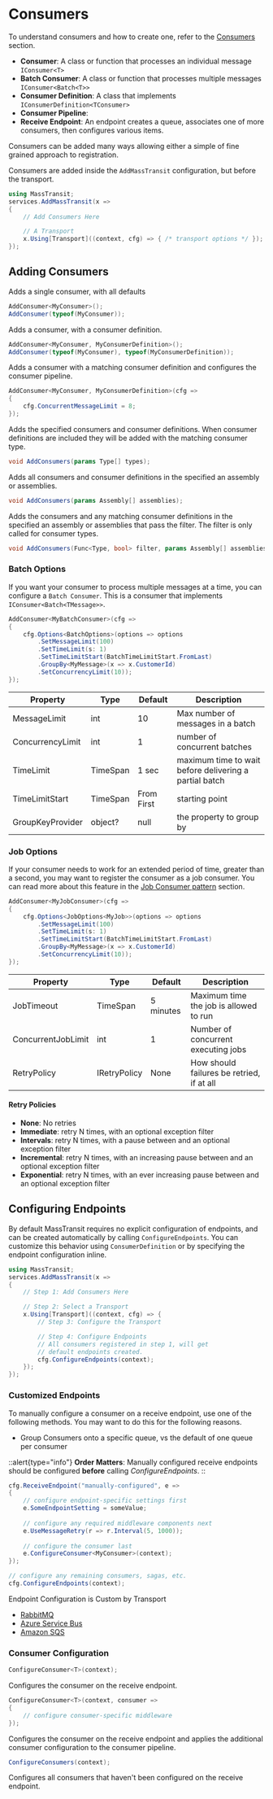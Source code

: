 # Consumers

To understand consumers and how to create one, refer to the [Consumers](/documentation/concepts/consumers) section.

- **Consumer**: A class or function that processes an individual message `IConsumer<T>`
- **Batch Consumer**: A class or function that processes multiple messages `IConsumer<Batch<T>>`
- **Consumer Definition**: A class that implements `IConsumerDefinition<TConsumer>`
- **Consumer Pipeline**:
- **Receive Endpoint**: An endpoint creates a queue, associates one of more consumers, then configures various items.

Consumers can be added many ways allowing either a simple of fine grained approach to registration.

Consumers are added inside the `AddMassTransit` configuration, but before the transport.

```csharp
using MassTransit;
services.AddMassTransit(x =>
{
    // Add Consumers Here

    // A Transport
    x.Using[Transport]((context, cfg) => { /* transport options */ });
});
```

## Adding Consumers

Adds a single consumer, with all defaults

```csharp
AddConsumer<MyConsumer>();
AddConsumer(typeof(MyConsumer));

```

Adds a consumer, with a consumer definition.

```csharp
AddConsumer<MyConsumer, MyConsumerDefinition>();
AddConsumer(typeof(MyConsumer), typeof(MyConsumerDefinition));
```

Adds a consumer with a matching consumer definition and configures the consumer pipeline.

```csharp
AddConsumer<MyConsumer, MyConsumerDefinition>(cfg =>
{
    cfg.ConcurrentMessageLimit = 8;
});
```

Adds the specified consumers and consumer definitions. When consumer definitions are included they will be added with the matching consumer type.

```csharp
void AddConsumers(params Type[] types);
```

Adds all consumers and consumer definitions in the specified an assembly or assemblies. 

```csharp
void AddConsumers(params Assembly[] assemblies);
```

Adds the consumers and any matching consumer definitions in the specified an assembly or assemblies that pass the filter. The filter is only called for consumer types.

```csharp
void AddConsumers(Func<Type, bool> filter, params Assembly[] assemblies);
```

### Batch Options

If you want your consumer to process multiple messages at a time, you can configure a `Batch Consumer`. This 
is a consumer that implements `IConsumer<Batch<TMessage>>`.

```csharp
AddConsumer<MyBatchConsumer>(cfg =>
{
    cfg.Options<BatchOptions>(options => options
        .SetMessageLimit(100)
        .SetTimeLimit(s: 1)
        .SetTimeLimitStart(BatchTimeLimitStart.FromLast)
        .GroupBy<MyMessage>(x => x.CustomerId)
        .SetConcurrencyLimit(10));
});
```

| Property         | Type     | Default    | Description | 
|------------------|----------|------------|-------------|
| MessageLimit     | int      | 10         | Max number of messages in a batch |
| ConcurrencyLimit | int      | 1          | number of concurrent batches |
| TimeLimit        | TimeSpan | 1 sec      | maximum time to wait before delivering a partial batch |
| TimeLimitStart   | TimeSpan | From First | starting point |
| GroupKeyProvider | object?  | null       | the property to group by |


### Job Options

If your consumer needs to work for an extended period of time, greater than a second, you may want to 
register the consumer as a job consumer. You can read more about this feature in the [Job Consumer pattern](/documentation/patterns/job-consumers) section.

```csharp
AddConsumer<MyJobConsumer>(cfg =>
{
    cfg.Options<JobOptions<MyJob>>(options => options
        .SetMessageLimit(100)
        .SetTimeLimit(s: 1)
        .SetTimeLimitStart(BatchTimeLimitStart.FromLast)
        .GroupBy<MyMessage>(x => x.CustomerId)
        .SetConcurrencyLimit(10));
});
```

| Property           | Type         | Default   | Description | 
|--------------------|--------------|-----------|-------------|
| JobTimeout         | TimeSpan     | 5 minutes | Maximum time the job is allowed to run |
| ConcurrentJobLimit | int          | 1         | Number of concurrent executing jobs |
| RetryPolicy        | IRetryPolicy | None      | How should failures be retried, if at all |

#### Retry Policies

- **None**: No retries
- **Immediate**: retry N times, with an optional exception filter
- **Intervals**: retry N times, with a pause between and an optional exception filter
- **Incremental**: retry N times, with an increasing pause between and an optional exception filter
- **Exponential**: retry N times, with an ever increasing pause between and an optional exception filter

## Configuring Endpoints

By default MassTransit requires no explicit configuration of endpoints, and can be created
automatically by calling `ConfigureEndpoints`. You can customize this behavior using `ConsumerDefinition`
or by specifying the endpoint configuration inline.

```csharp
using MassTransit;
services.AddMassTransit(x =>
{
    // Step 1: Add Consumers Here

    // Step 2: Select a Transport
    x.Using[Transport]((context, cfg) => {
        // Step 3: Configure the Transport

        // Step 4: Configure Endpoints
        // All consumers registered in step 1, will get
        // default endpoints created.
        cfg.ConfigureEndpoints(context);
    });
});
```

### Customized Endpoints

To manually configure a consumer on a receive endpoint, use one of the following methods. You may want to do this
for the following reasons.

- Group Consumers onto a specific queue, vs the default of one queue per consumer

::alert{type="info"}
**Order Matters**: Manually configured receive endpoints should be configured **before** calling _ConfigureEndpoints_.
::

```csharp
cfg.ReceiveEndpoint("manually-configured", e =>
{
    // configure endpoint-specific settings first
    e.SomeEndpointSetting = someValue;
    
    // configure any required middleware components next
    e.UseMessageRetry(r => r.Interval(5, 1000));
    
    // configure the consumer last
    e.ConfigureConsumer<MyConsumer>(context);
});

// configure any remaining consumers, sagas, etc.
cfg.ConfigureEndpoints(context);
```

Endpoint Configuration is Custom by Transport

- [RabbitMQ](/documentation/configuration/transports/rabbitmq#endpoint-configuration)
- [Azure Service Bus](/documentation/configuration/transports/azure-service-bus#endpoint-configuration)
- [Amazon SQS](/documentation/configuration/transports/amazon-sqs#endpoint-configuration)

### Consumer Configuration

```csharp
ConfigureConsumer<T>(context);
```

Configures the consumer on the receive endpoint. 

```csharp
ConfigureConsumer<T>(context, consumer => 
{
    // configure consumer-specific middleware
});
```

Configures the consumer on the receive endpoint and applies the additional consumer configuration to the consumer pipeline. 

```csharp
ConfigureConsumers(context);
```

Configures all consumers that haven't been configured on the receive endpoint.

